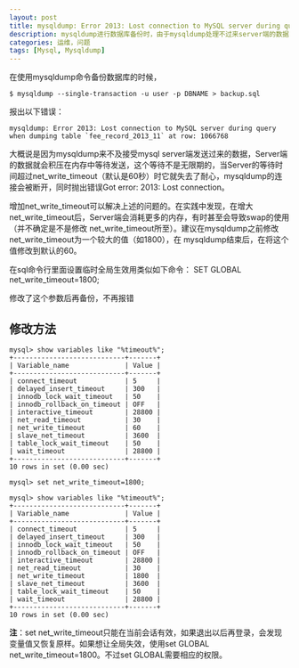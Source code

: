 ```yaml
---
layout: post
title: mysqldump: Error 2013: Lost connection to MySQL server during query when dumping table `fee_record_2013_11` at row: 1066768
description: mysqldump进行数据库备份时，由于mysqldump处理不过来server端的数据，server断开连接报错
categories: 运维，问题
tags: [Mysql, Mysqldump]
---
```


在使用mysqldump命令备份数据库的时候，
	
	$ mysqldump --single-transaction -u user -p DBNAME > backup.sql

报出以下错误：
	
	mysqldump: Error 2013: Lost connection to MySQL server during query when dumping table `fee_record_2013_11` at row: 1066768

大概说是因为mysqldump来不及接受mysql server端发送过来的数据，Server端的数据就会积压在内存中等待发送，这个等待不是无限期的，当Server的等待时间超过net_write_timeout（默认是60秒）时它就失去了耐心，mysqldump的连接会被断开，同时抛出错误Got error: 2013: Lost connection。
 
增加net_write_timeout可以解决上述的问题的。在实践中发现，在增大 net_write_timeout后，Server端会消耗更多的内存，有时甚至会导致swap的使用（并不确定是不是修改 net_write_timeout所至）。建议在mysqldump之前修改net_write_timeout为一个较大的值（如1800），在 mysqldump结束后，在将这个值修改到默认的60。
 
在sql命令行里面设置临时全局生效用类似如下命令：
SET GLOBAL net_write_timeout=1800;
 
修改了这个参数后再备份，不再报错

## 修改方法 ##

	mysql> show variables like "%timeout%";
	+----------------------------+-------+
	| Variable_name              | Value |
	+----------------------------+-------+
	| connect_timeout            | 5     |
	| delayed_insert_timeout     | 300   |
	| innodb_lock_wait_timeout   | 50    |
	| innodb_rollback_on_timeout | OFF   |
	| interactive_timeout        | 28800 |
	| net_read_timeout           | 30    |
	| net_write_timeout          | 60    |
	| slave_net_timeout          | 3600  |
	| table_lock_wait_timeout    | 50    |
	| wait_timeout               | 28800 |
	+----------------------------+-------+
	10 rows in set (0.00 sec)
	 
	mysql> set net_write_timeout=1800;
	 
	mysql> show variables like "%timeout%";
	+----------------------------+-------+
	| Variable_name              | Value |
	+----------------------------+-------+
	| connect_timeout            | 5     |
	| delayed_insert_timeout     | 300   |
	| innodb_lock_wait_timeout   | 50    |
	| innodb_rollback_on_timeout | OFF   |
	| interactive_timeout        | 28800 |
	| net_read_timeout           | 30    |
	| net_write_timeout          | 1800  |
	| slave_net_timeout          | 3600  |
	| table_lock_wait_timeout    | 50    |
	| wait_timeout               | 28800 |
	+----------------------------+-------+
	10 rows in set (0.00 sec)

**注**：set net_write_timeout只能在当前会话有效，如果退出以后再登录，会发现变量值又恢复原样。如果想让全局失效，使用set GLOBAL net_write_timeout=1800。不过set GLOBAL需要相应的权限。
